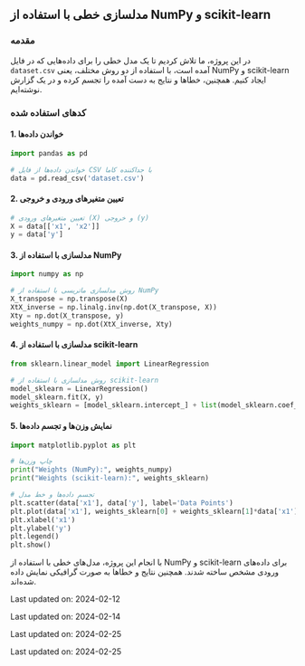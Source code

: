 
##   مدلسازی خطی با استفاده از NumPy و scikit-learn

### مقدمه
در این پروژه، ما تلاش کردیم تا یک مدل خطی را برای داده‌هایی که در فایل `dataset.csv` آمده است، با استفاده از دو روش مختلف، یعنی NumPy و scikit-learn ایجاد کنیم. همچنین، خطاها و نتایج به دست آمده را تجسم کرده و در یک گزارش نوشته‌ایم.

### کدهای استفاده شده

#### 1. خواندن داده‌ها
```python
import pandas as pd

# خواندن داده‌ها از فایل CSV با جداکننده کاما
data = pd.read_csv('dataset.csv')
```

#### 2. تعیین متغیرهای ورودی و خروجی
```python
# تعیین متغیرهای ورودی (X) و خروجی (y)
X = data[['x1', 'x2']]
y = data['y']
```

#### 3. مدلسازی با استفاده از NumPy
```python
import numpy as np

# روش مدلسازی ماتریسی با استفاده از NumPy
X_transpose = np.transpose(X)
XtX_inverse = np.linalg.inv(np.dot(X_transpose, X))
Xty = np.dot(X_transpose, y)
weights_numpy = np.dot(XtX_inverse, Xty)
```

#### 4. مدلسازی با استفاده از scikit-learn
```python
from sklearn.linear_model import LinearRegression

# روش مدلسازی با استفاده از scikit-learn
model_sklearn = LinearRegression()
model_sklearn.fit(X, y)
weights_sklearn = [model_sklearn.intercept_] + list(model_sklearn.coef_)
```

#### 5. نمایش وزن‌ها و تجسم داده‌ها
```python
import matplotlib.pyplot as plt

# چاپ وزن‌ها
print("Weights (NumPy):", weights_numpy)
print("Weights (scikit-learn):", weights_sklearn)

# تجسم داده‌ها و خط مدل
plt.scatter(data['x1'], data['y'], label='Data Points')
plt.plot(data['x1'], weights_sklearn[0] + weights_sklearn[1]*data['x1'] + weights_sklearn[2]*data['x2'], color='red', label='Regression Line')
plt.xlabel('x1')
plt.ylabel('y')
plt.legend()
plt.show()
```

با انجام این پروژه، مدل‌های خطی با استفاده از NumPy و scikit-learn برای داده‌های ورودی مشخص ساخته شدند. همچنین نتایج و خطاها به صورت گرافیکی نمایش داده شده‌اند.

Last updated on: 2024-02-12

Last updated on: 2024-02-14

Last updated on: 2024-02-25

Last updated on: 2024-02-25
